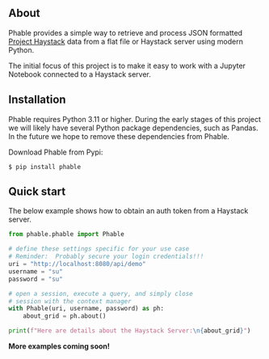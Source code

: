 About
-----
Phable provides a simple way to retrieve and process JSON formatted [Project Haystack](https://project-haystack.org/) data from a flat file or Haystack server using modern Python.

The initial focus of this project is to make it easy to work with a Jupyter Notebook connected to a Haystack server.

Installation
------------
Phable requires Python 3.11 or higher.  During the early stages of this project we will likely have several Python package dependencies, such as Pandas.  In the future we hope to remove these dependencies from Phable.

Download Phable from Pypi:

```console
$ pip install phable
```

Quick start
-----------
The below example shows how to obtain an auth token from a Haystack server.

```python
from phable.phable import Phable

# define these settings specific for your use case
# Reminder:  Probably secure your login credentials!!!
uri = "http://localhost:8080/api/demo"
username = "su"
password = "su"

# open a session, execute a query, and simply close
# session with the context manager
with Phable(uri, username, password) as ph:
    about_grid = ph.about()

print(f"Here are details about the Haystack Server:\n{about_grid}")
```

**More examples coming soon!**
